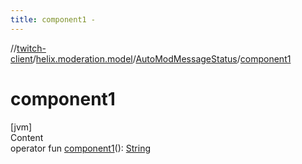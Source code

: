 ```yaml
---
title: component1 -
---
```

//[twitch-client](../../index.md)/[helix.moderation.model](../index.md)/[AutoModMessageStatus](index.md)/[component1](component1.md)



# component1  
[jvm]  
Content  
operator fun [component1](component1.md)(): [String](https://kotlinlang.org/api/latest/jvm/stdlib/kotlin/-string/index.html)  




